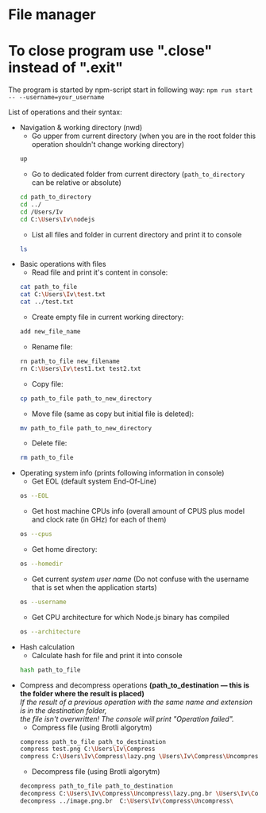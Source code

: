 # File manager
# To close program use ".close"  instead of  ".exit"  
The program is started by npm-script start in following way:
    ```npm run start -- --username=your_username ```
    
    
List of operations and their syntax:
- Navigation & working directory (nwd)
    - Go upper from current directory (when you are in the root folder this operation shouldn't change working directory)  
    ```bash
    up
    ```
    - Go to dedicated folder from current directory (`path_to_directory` can be relative or absolute)
    ```bash
    cd path_to_directory
    cd ../
    cd /Users/Iv
    cd C:\Users\Iv\nodejs
    ```
    - List all files and folder in current directory and print it to console
    ```bash
    ls
    ```
- Basic operations with files
    - Read file and print it's content in console: 
    ```bash
    cat path_to_file
    cat C:\Users\Iv\test.txt
    cat ../test.txt
    ```
    - Create empty file in current working directory: 
    ```bash
    add new_file_name
    ```
    - Rename file: 
    ```bash
    rn path_to_file new_filename
    rn C:\Users\Iv\test1.txt test2.txt
    ```
    - Copy file: 
    ```bash
    cp path_to_file path_to_new_directory
    ```
    - Move file (same as copy but initial file is deleted): 
    ```bash
    mv path_to_file path_to_new_directory
    ```
    - Delete file: 
    ```bash
    rm path_to_file
    ```
- Operating system info (prints following information in console)
    - Get EOL (default system End-Of-Line)  
    ```bash
    os --EOL
    ```
    - Get host machine CPUs info (overall amount of CPUS plus model and clock rate (in GHz) for each of them)  
    ```bash
    os --cpus
    ```
    - Get home directory: 
    ```bash
    os --homedir
    ```
    - Get current *system user name* (Do not confuse with the username that is set when the application starts)  
    ```bash
    os --username
    ```
    - Get CPU architecture for which Node.js binary has compiled  
    ```bash
    os --architecture
    ```
- Hash calculation  
    - Calculate hash for file and print it into console  
    ```bash
    hash path_to_file
    ```
- Compress and decompress operations **(path_to_destination — this is the folder where the result is placed)**  
  *If the result of a previous operation with the same name and extension is in the destination folder,  
  the file isn't overwritten! The console will print "Operation failed".*
    - Compress file (using Brotli algorytm)
    ```bash
    compress path_to_file path_to_destination
    compress test.png C:\Users\Iv\Compress
    compress C:\Users\Iv\Compress\lazy.png \Users\Iv\Compress\Uncompress\
    ```
    - Decompress file (using Brotli algorytm)  
    ```bash
    decompress path_to_file path_to_destination
    decompress C:\Users\Iv\Compress\Uncompress\lazy.png.br \Users\Iv\Compress\
    decompress ../image.png.br  C:\Users\Iv\Compress\Uncompress\
    ```
    